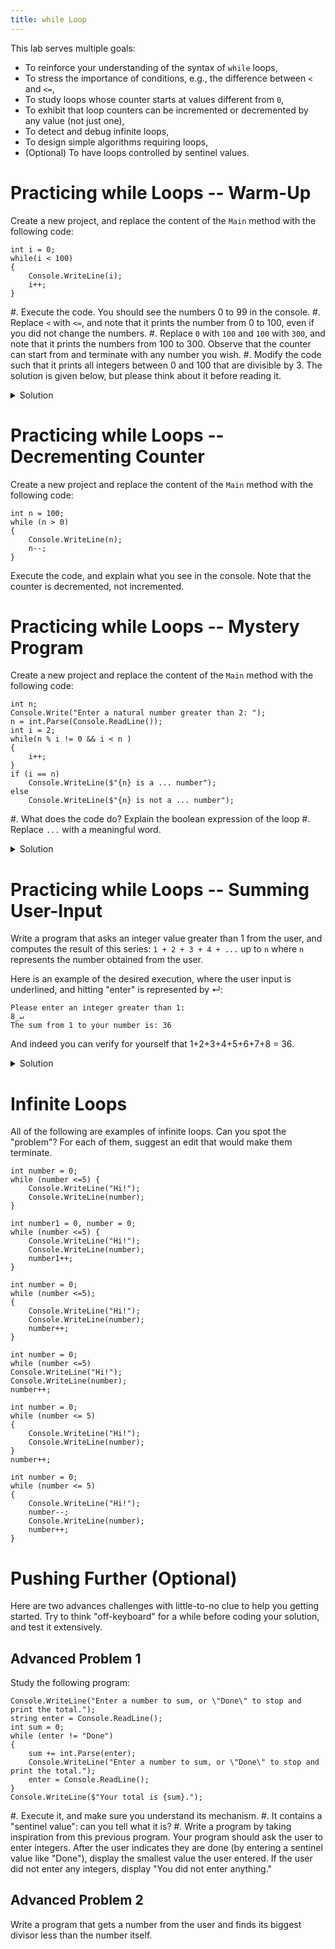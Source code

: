 ```yaml
---
title: while Loop
---
```


This lab serves multiple goals:

- To reinforce your understanding of the syntax of `while` loops,
- To stress the importance of conditions, e.g., the difference between `<` and `<=`,
- To study loops whose counter starts at values different from `0`,
- To exhibit that loop counters can be incremented or decremented by any value (not just one),
- To detect and debug infinite loops,
- To design simple algorithms requiring loops,
- (Optional) To have loops controlled by sentinel values.

# Practicing while Loops -- Warm-Up

Create a new project, and replace the content of the `Main` method with the following code:

```
int i = 0;
while(i < 100)
{
    Console.WriteLine(i);
    i++;
}
```

#. Execute the code. You should see the numbers 0 to 99 in the console.
#. Replace `<` with `<=`, and note that it prints the number from 0 to 100, even if you did not change the numbers.
#. Replace `0` with `100` and `100` with `300`, and note that it prints the numbers from 100 to 300. Observe that the counter can start from and terminate with any number you wish.
#. Modify the code such that it prints all integers between 0 and 100 that are divisible by 3. The solution is given below, but please think about it before reading it.

<details><summary>Solution</summary>

To implement the above problem, you may use the following:

```
int i = 0;
while(i < 100)
{
    if(i % 3 == 0)
        Console.WriteLine(i);
    i++;
}
```

or

```
int i = 0;
while(i < 100)
{
    Console.WriteLine(i);
    i += 3;
}
```

Which one of the above codes seems more efficient / easier to understand / easier to debug?

Note that you do not have to increment the counter only by one each time.
You should update the counter wisely and try to use it more efficiently.
</details>

# Practicing while Loops -- Decrementing Counter

Create a new project and replace the content of the `Main` method with the following code:

```
int n = 100;
while (n > 0)
{
    Console.WriteLine(n);
    n--;
}
```

Execute the code, and explain what you see in the console. Note that the counter is decremented, not incremented.


# Practicing while Loops -- Mystery Program

Create a new project and replace the content of the `Main` method with the following code:

```
int n;
Console.Write("Enter a natural number greater than 2: ");
n = int.Parse(Console.ReadLine());
int i = 2;
while(n % i != 0 && i < n )
{
    i++;
}
if (i == n)
    Console.WriteLine($"{n} is a ... number");
else
    Console.WriteLine($"{n} is not a ... number");
```

#. What does the code do? Explain the boolean expression of the loop
#. Replace `...` with a meaningful word.

<details><summary>Solution</summary>
#. The boolean expression use a counter `i`, whose original value is 2, and then check if:

    - the result of the division of `n` by `i` is 0 (stated differently: whether `i` can divide `n`),
    - `i` is less than `n`.
In other word, it tries to divide `n` by all the numbers between 2 and `n-1`, and exits if there is a number that divides `n`.

#. This program computes if the number entered by the user is prime! So, we should replace `...` with "prime"!
</details>

# Practicing while Loops -- Summing User-Input

Write a program that asks an integer value greater than 1 from the user, and computes the result of this series: `1 + 2 + 3 + 4 + ...` up to  `n` where `n` represents the number obtained from the user.

Here is an example of the desired execution, where the user input is underlined, and hitting "enter" is represented by ↵:

```text
Please enter an integer greater than 1:
8̲↵
The sum from 1 to your number is: 36
```

And indeed you can verify for yourself that 1+2+3+4+5+6+7+8 = 36.
<details><summary>Solution</summary>
You can look at the code under "Accumulator" at <https://csci-1301.github.io/book.html#vocabulary-1> to get started: essentially, you need to replace the fixed value 10 by the value given by the user.
</details>

# Infinite Loops

All of the following are examples of infinite loops.
Can you spot the "problem"?
For each of them, suggest an edit that would make them terminate.

```
int number = 0;
while (number <=5) {
    Console.WriteLine("Hi!");
    Console.WriteLine(number);
}
```

```
int number1 = 0, number = 0;
while (number <=5) {
    Console.WriteLine("Hi!");
    Console.WriteLine(number);
    number1++;
}
```

```
int number = 0;
while (number <=5);
{
    Console.WriteLine("Hi!");
    Console.WriteLine(number);
    number++;
}
```

```
int number = 0;
while (number <=5)
Console.WriteLine("Hi!");
Console.WriteLine(number);
number++;
```

```
int number = 0;
while (number <= 5)
{
    Console.WriteLine("Hi!");
    Console.WriteLine(number);
}
number++;
```

```
int number = 0;
while (number <= 5)
{
    Console.WriteLine("Hi!");
    number--;
    Console.WriteLine(number);
    number++;
}
```

# Pushing Further (Optional)

Here are two advances challenges with little-to-no clue to help you getting started.
Try to think "off-keyboard" for a while before coding your solution, and test it extensively.

## Advanced Problem 1

Study the following program:

```
Console.WriteLine("Enter a number to sum, or \"Done\" to stop and print the total.");
string enter = Console.ReadLine();
int sum = 0;
while (enter != "Done")
{
    sum += int.Parse(enter);
    Console.WriteLine("Enter a number to sum, or \"Done\" to stop and print the total.");
    enter = Console.ReadLine();
}
Console.WriteLine($"Your total is {sum}.");
```

#. Execute it, and make sure you understand its mechanism.
#. It contains a "sentinel value": can you tell what it is?
#. Write a program by taking inspiration from this previous program. Your program should ask the user to enter integers. After the user indicates they are done (by entering a sentinel value like "Done"), display the smallest value the user entered. If the user did not enter any integers, display "You did not enter anything."

## Advanced Problem 2

Write a program that gets a number from the user and finds its biggest divisor less than the number itself.
